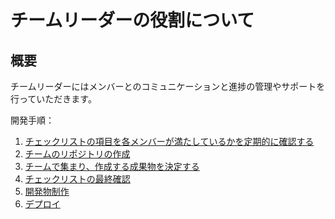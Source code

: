 # チームリーダーの役割について

## 概要
チームリーダーにはメンバーとのコミュニケーションと進捗の管理やサポートを行っていただきます。

開発手順：
1. [チェックリストの項目を各メンバーが満たしているかを定期的に確認する](https://github.com/AWESOME-SE-Education/Git_training/blob/main/02%20git-teamleader/checklist.md)
2. [チームのリポジトリの作成](https://github.com/AWESOME-SE-Education/Git_training/blob/main/02%20git-teamleader/create-repository.md)
3. [チームで集まり、作成する成果物を決定する](https://github.com/AWESOME-SE-Education/Git_training/blob/main/04%20git-develop/portfolios.md)
4. [チェックリストの最終確認](https://github.com/AWESOME-SE-Education/Git_training/blob/main/02%20git-teamleader/checklist.md)
5. [開発物制作](https://github.com/AWESOME-SE-Education/Git_training/blob/main/04%20git-develop/portfolios.md)
6. [デプロイ](https://github.com/AWESOME-SE-Education/Git_training/blob/main/01%20git-develop-documents/deploy.md)